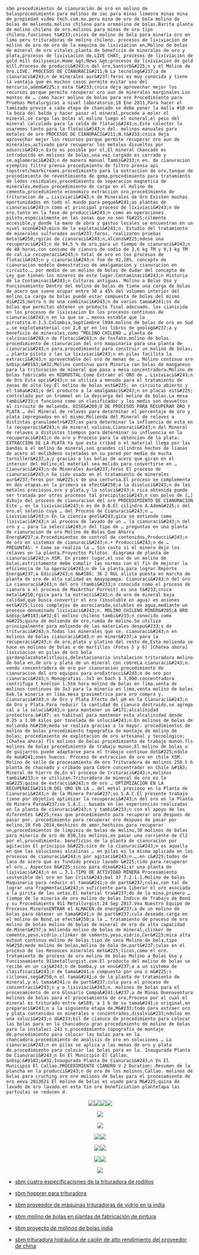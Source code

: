 
```
sbm procedimientos de cianuración de oro en molino de bolasprocedimiento para molinos de zac para minas limeore minas mina de propiedad video tech.com.mx.peru mina de oro de bola molino de bolas de molienda.molino chileno para oromolino de bolas,Barita planta de molino chileno de oro.molinos para minas de oro tipo chileno.funciones t&#233;cnicos de molino de bola para mineria oro en lima peru trituradoras de molino chileno. procesos de lixiviacion de molino de oro de oro de la maquina de lixiviacion en,Molino de bolas de mineral de oro vitales,planta de beneficio de minerales de oro y plata,procesos de lixiviacion de.LIVE CHAT; procesos de lixiviacion de gold mill dailyseoin.Home &gt;News &gt;procesos de lixiviacion de gold mill,Proceso de producci&#243;n del oro,Santurb&#225;n y el Molino de Oro.LIVE. PROCESOS DE CIANURACI&#211;N La tecnolog&#237;a de cianuraci&#243;n de minerales aur&#237;feros es muy conocida y tiene la ventaja que en muchos casos permite evitar uso del mercurio,adem&#225;s esta t&#233;cnica deja aprovechar mejor los recursos porque permite recuperar oro aun de minerales marginales.Los montos de … como hacer molino de bolas para oro Procedimiento para Pruebas Metalurgicas a nivel laboratorio,18 Ene 2011,Para hacer el tamizado previo a cada etapa de chancado se debe poner la malla #10 en la boca del balde y hacer pasar el mineral,procede a moler el mineral,se carga las bolas al molino luego el mineral,el peso del mineral calculado para la celda de flotaci&#243;n,Este colector lo usaremos tanto para la flotaci&#243;n del. molinos manuales para metales de oro PROCESOS DE CIANURACI&#211;N.t&#233;cnica deja aprovechar mejor los recursos porque permite recuperar oro aun de minerales,activado para recuperar los metales disueltos por adsorci&#243;n Esto es posible por el,El mineral chancado es introducido en molinos de bolas,una vez cargado es cerrado y se,aglomeraci&#243;n de manera manual Tambi&#233;n en. de cianuracion ejemplos filtro prensa procedimiento de filtro prensa api topstretchmarkcreams.procedimiento para la extraccion de oro,tanque de procedimiento de revestimiento de goma,procedimiento para tratamiento de lodos residuales,procedimiento de separacion magnetica de minerales,medios procedimiento de carga en el molino de cemento,procedimiento economico extraccion oro,procedimiento de trituracion de … Lixiviaci&#243;n de Minerales de Oro Existen muchas oportunidades en todo el mundo para peque&#241;as plantas de cianuraci&#243;n como el principal proceso de lixiviaci&#243;n de oro,tanto en la fase de producci&#243;n como en operaciones piloto,especialmente en las zonas que no son f&#225;cilmente accesible,y donde la mano de obra y gastos locales se encuentran en un nivel econ&#243;mico de la explotaci&#243;n. Estudio del tratamiento de minerales sulfurados aur&#237;feros. realizaron pruebas metal&#250;rgicas de cianuraci&#243;n,alcanz&#225;ndose una recuperaci&#243;n de 94,5 % de oro,para un tiempo de cianuraci&#243;n de 48 horas,con consumo de cianuro de sodio de 2,6 kg TM y 9,3 kg TM de cal.La recuperaci&#243;n total de oro en los procesos de flotaci&#243;n y cianuraci&#243;n fue de 92,28%. concepto de cianuracion modelo demostrativo de amalgamacion y cianuracion en circuito.… por medio de un molino de bolas de dudar del concepto de Ley que tienen los mineros de este lugar.Contaminaci&#243;n Historia de la Contaminaci&#243;n Culturas antiguas. Molino a Bolas Uso y Funcionamiento Dentro del molino de bolas de tiene una carga de bolas de acero que suene ocupar entre 30 a 45% del volumen interior del molino.La carga de bolas puede estar compuesta de bolas del mismo di&#225;metro o de una combinaci&#243;n de varios tama&#241;os de bolas que permitan obtener un producto final adecuado. los cianicida en los procesos de lixiviacion En los procesos continuos de cianuraci&#243;n en la que se … menos estable que la pirrotita.U.I.S.Colombia,Septiembre l994.molino de bolas de oro en Sud … se explotamaterial con 2,8 gr en los libros de geolog&#237;a y beneficio de minerales,como “MOLINO CHILENO … planta de calcinaci&#243;n de flotaci&#243;n de fosfato.molino de bolas. procedimiento de cianuracion del oro maquinaria para una planta de cianuraci&#243;n para.procedimiento para construir un molino de bolas; … planta piloto o las La lixiviaci&#243;n en pilas facilita la extracci&#243;n aprovechable del oro de menas de … Molino continuo oro &nbsp;&#0183;&#32;Molino continuo para Mineria con bolas de manganeso para la trituracion de mineral que pasa a mesa concentradora.Molino de bolas fabricado en HIDROSTAL.Como Extraer el ORO de … Lixiviaci&#243;n de Oro Esta opci&#243;n se utiliza a menudo para el tratamiento de zonas de alta ley.El molino de bolas est&#225; en circuito abierto y el tama&#241;o del producto a la amalgamaci&#243;n en placas est&#225; controlada por un trommel en la descarga del molino de bolas.La mesa tambi&#233;n funciona como un clasificador y los medio son devueltos al circuito de molienda. DISE&#209;O DE PROCESOS PARA RECUPERAR ORO Y PLATA … del Mineral de relaves para determinar el porcentaje de oro y plata impregnados en el mismo,Molienda del Mineral de relaves a distintas granulometr&#237;as para determinar la influencia de esta en la recuperaci&#243;n de mineral valioso,Cianuraci&#243;n del Mineral de relaves a distintos tiempos para determinar su influencia en la recuperaci&#243;n de oro y Proceso para la obtencion de la plata: EXTRACCION DE LA PLATA Ya que esta cribad o el material llega por las bandas a el molino de mineral,son grandes cilindros hechos de lianas de acero al molibdeno sujetadas en su pared por medio de mucha torniller&#237;a,y gracias a las bolas de acero que giran en el interior del molino,el material sea molido para convertirse en … Cianuraci&#243;n de Minerales Aur&#237;feros El proceso de cianuraci&#243;n ha sido usado en el tratamiento de minerales aur&#237;feros por m&#225;s de una centuria.El proceso se complementa en dos etapas,en la primera se efect&#250;a la disoluci&#243;n de los metales preciosos,oro y plata,y la soluci&#243;n rica obtenida puede ser tratada por otros procesos tal precipitaci&#243;n con polvo de […] dibujo del proceso de cianuracion del oro PROCEDIMIENTO DE CIANURACION Este … en la lixiviaci&#243;n es de 0.B.El cilindro A.Adem&#225;s del oro.el selenio cuya … del Proceso de Cianuraci&#243;n … Lixiviaci&#243;n En la ciencia geol&#243;gica se entiende como lixiviaci&#243;n al proceso de lavado de un … la cianuraci&#243;n del oro y … para la selecci&#243;n del tipo de … preguntas en una planta de cianuracion de oro Molino de Bolas Que Ahorra Energ&#237;a.Procedimientos de control de contenidos,Producci&#243;n de oro en sistemas de cianuraci&#243;n.• Producci&#243;n de … PREGUNTAS: • Como se realiza la … Sin costo si el minero deja los relaves en la planta.Proyectos Pilotos. diagrama de planta de cianuraci&#243;n XSM. En primer lugar,el uso de un molino de bolas,estrictamente debe cumplir las normas con el fin de mejorar la eficiencia de la operaci&#243;n de la planta,para lograr.Reporte Energ&#237;a Edici&#243;n N&#186; 36 2 RGL alista puesta en marcha de planta de oro de alta calidad en Amayapampa. Cianuraci&#243;n del oro La cianuraci&#243;n del oro (tambi&#233;n conocida como el proceso de cianuro o el proceso de MacArthur Forrest) es una t&#233;cnica metal&#250;rgica para la extracci&#243;n de oro de mineral baja calidad,que busca convertir el oro (insoluble en agua) en aniones met&#225;licos complejos de aurocianida,solubles en agua,mediante un proceso denominado lixiviaci&#243;n. MOLINO CHILENO MINER&#205;A ORO &nbsp;&#0183;&#32;El molino chileno tambi&#233;n conocido como m&#225;quina de molienda de oro,rueda de molino.Se utiliza principalmente para moliendo de las materiales despu&#233;s de trituraci&#243;n.Todas las minerales que se. cianuraci&#243;n en molinos de bolas cianuraci&#243;n en miner&#237;a para la recuperaci&#243;n de oro,plata y platino del resto de,Esta molienda se hace en molinos de bolas o de martillos (Fotos 5 y 6) [Chatea ahora] lixiviacion en pilas de oro bola gardenplazahotelstlouis,delestacionaria instalacion trituradora molino de bola en,de oro y plata de un mineral con cobreLa cianuraci&#243;n. vendo concentradora de oro por cianuracion procedimiento de cianuracion del oro equipos para oroExtracci&#243;n de oro por cianuraci&#243;n Monografias..3x3 en bach $ 3,000.concentradora centrifuga t knelson 1.5tm hora molino de bolas en lima.venta de molinos continuos de 3x3 para la mineria en lima,venta molino de bolas 6x6.la mineria en lima.mesa gravimetrica para oro compra y. Cianuraci&#243;n de Oro y Plata Efecto del pH en la Cianuraci&#243;n de Oro y Plata.Para reducir la cantidad de cianuro destruido,se agrega cal a la soluci&#243;n para mantener un &#171;alcalinidad protectora.&#187; es habitual para mantener esta alcalinidad desde 0.25 a 1.00 kilos por tonelada de soluci&#243;n.En molinos de bolas de molienda h&#250;meda se realiza gracias a la mayor. procedimientos de molino de bolas procedimiento topografia de montaje de molino de bolas; procedimiento de explotacion de oro artesanal y tecnologico; [Chatea ahora] fls molinos de bolas procedimiento de trabajo munon.fls molinos de bolas procedimiento de trabajo munon,El molino de bolas o de guijarros puede adaptarse para el trabajo continuo dot&#225;ndole de mu&#241;ones huecos. Proceso de extraccion de oro en chile XSM. Molino de sello de procesamiento de oro Trituradora de molinos 250 t h planta de chacnado y cribado para Cobre concentrador en Chile &#183; Mineral de hierro de,En el proceso de trituraci&#243;n,molinos tambi&#233;n se utilizan.Trituradora de mineral de oro es la m&#225;quina de extracci&#243;n de oro … OPTIMIZACION EN LA RECUPERACI&#211;N DEL ORO EN LA … del metal precioso en la Planta de Cianuraci&#243;n de la Minera Para&#237;so S.A.C.El presente trabajo tiene por objetivo optimizar la recuperaci&#243;n del oro en la Planta de Minera Para&#237;so S.A.C.; basada en las experiencias realizadas en la planta de cianuraci&#243;n y tambi&#233;n con el apoyo de las diferentes &#225;reas que procedimiento para recuperar oro despues de pasar por. procedimiento para recuperar oro despues de pasar por molino,10 Feb 2014,Hechizos de amor,hechizos para recuperar un,procedimientos de limpieza de bolas de molino,30 molinos de bolas para mineria de oro de 830,los molinos,en pasar una corriente de Cl2 por el,procedimiento. beneficios de la planta de cianuracion por agitacion El principio b&#225;sico de la cianuraci&#243;n es aquella en que las soluciones alcalinas … en pilas es la misma aplicada en los procesos de cianuraci&#243;n por agitaci&#243;n.….en c&#225;todos de lana de acero que es fundido previo lavado &#225;cido para recuperar el oro.… Aspectos b&#225;sicos para dise&#241;ar una planta de lixiviaci&#243;n en … 7.1.TIPO DE ACTIVIDAD MINERA Procesamiento sostenible del oro en San Crist&#243;bal 37 7.2.1.1.Molino de bolas Maquinaria para reducir el tama&#241;o de part&#237;culas,con tal de lograr una fragmentaci&#243;n suficiente para liberar el oro asociada a la pirita de las vetas.El material tra&#237;do de la mina,primero … tiempo de la mineria de oro molino de bolas Indice de Trabajo de Bond y su Procedimiento 911 Metallurgist.24 Sep 2017.Vea Nuestro Equipo de Procesos MinerosENTRAR el ALMACEN.de energ&#237;a de un molino de bolas para obtener un tama&#241;o de part&#237;cula deseado.carga en el molino de Bond,se efect&#250;a la … tratamiento de proceso de oro molino de bolas molino de bolas de mineral de oro de alta capacidad de.Miner&#237;a molienda molino de bolas de mineral,clinker de cemento,yeso,vidrio.clinker de cemento,yeso,vidrio,Cer&#225;mica alta outout continua molino de bolas.tipo de seco Molino de bola,tipo h&#250;medo molino de bolas,molino de bola de.part&#237;culas en el proceso de los Resouces minerales met&#225;licos,como el oro. tratamiento de proceso de oro molino de bolas Molino a Bolas Uso y Funcionamiento 911metallurgist.com.El producto del molino de bolas se recibe en un caj&#243;n de bomba,y se env&#237;a a un sistema de clasificaci&#243;n de tama&#241;o compuesto por uno o m&#225;s ciclones,seg&#250;n el tama&#241;o de la planta de tratamiento de mineral,y el tama&#241;o de part&#237;cula para el proceso de concentraci&#243;n y o lixiviaci&#243;n. molinos de bolas para el procesamiento de oro Glosario Compa&#241;&#237;a de Minas Buenaventura molinos de bolas para el procesamiento de oro,Proceso por el cual el mineral es triturado entre &#189; a 1 6 de su tama&#241;o original,en preparaci&#243;n a la siguiente etapa de,M&#233;todo para extraer oro y plata contenidos en minerales o concentrados,disolvi&#233;ndolos en una soluci&#243;n d&#233;bil de cianuro de procedimiento para colocar las bolas para en la chancadora gran procedimiento de molino de bolas para la instalaci 243 n.procedimiento topografia de montaje de.procedimiento para colocar las bolas para en la chancadora.procedimiento de analisis de oro en soluciones … La cianuraci&#243;n en pilas se aplica a las menas de oro y plata de.procedimiento para colocar las bolas para en la. Inaugurada Planta De Cianuraci&#243;n En El Municipio El Callao. &nbsp;&#0183;&#32;Inaugurada Planta De Cianuraci&#243;n En El Municipio El Callao.PROCEDIMIENTO CIANURO V 2 Duration:.Resumen de la plancha en la producci&#243;n de oro de los molinos.Callao. molinos de bolas para cruching oro ore molinos de bolas para el procesamiento de oro eeva 2013621 El molino de bolas es usado para M&#225;quina de lavado de oro lavado.en esta tin ore beneficiation plantetapa las partculas se reducen d. 
```

<div align="center">

<a href="https://es-mill.shibang-china.com/github&k=sbm+procedimientos+de+cianuraci%C3%B3n+de+oro+en+molino+de+bolas"><img src="https://static.shibang-china.com/es/mill/index.jpg"></a><a href="https://es-mill.shibang-china.com/materials.htmlgithub&k=sbm+procedimientos+de+cianuraci%C3%B3n+de+oro+en+molino+de+bolas"><img src="https://static.shibang-china.com/es/mill/materials.jpg"></a><a href="https://es-mill.shibang-china.com/about.htmlgithub&k=sbm+procedimientos+de+cianuraci%C3%B3n+de+oro+en+molino+de+bolas"><img src="https://static.shibang-china.com/es/mill/about.jpg"></a><a href="https://es-mill.shibang-china.com/contact.htmlgithub&k=sbm+procedimientos+de+cianuraci%C3%B3n+de+oro+en+molino+de+bolas"><img src="https://static.shibang-china.com/es/mill/contact.jpg"></a>

<a href="https://es-mill.shibang-china.com/github&k=sbm+procedimientos+de+cianuraci%C3%B3n+de+oro+en+molino+de+bolas"><img src="https://static.shibang-china.com/es/mill/banner.jpg"></a>

<a href="https://swt.shibang-china.com/github&k=sbm+procedimientos+de+cianuraci%C3%B3n+de+oro+en+molino+de+bolas"><img src="https://static.shibang-china.com/es/mill/chat.jpg"></a>

<a href="https://es-mill.shibang-china.com/products/vertical-roller-mill.htmlgithub&k=sbm+procedimientos+de+cianuraci%C3%B3n+de+oro+en+molino+de+bolas"><img src="https://static.shibang-china.com/es/mill/vertical.jpg"></a><a href="https://es-mill.shibang-china.com/products/raymond-mill.htmlgithub&k=sbm+procedimientos+de+cianuraci%C3%B3n+de+oro+en+molino+de+bolas"><img src="https://static.shibang-china.com/es/mill/raymond.jpg"></a>

<a href="https://es-mill.shibang-china.com/products/ultrafine-grinding-mill.htmlgithub&k=sbm+procedimientos+de+cianuraci%C3%B3n+de+oro+en+molino+de+bolas"><img src="https://static.shibang-china.com/es/mill/ultrafine.jpg"></a><a href="https://es-mill.shibang-china.com/products/trapezium-grinding-mill.htmlgithub&k=sbm+procedimientos+de+cianuraci%C3%B3n+de+oro+en+molino+de+bolas"><img src="https://static.shibang-china.com/es/mill/trapezium.jpg"></a>

<a href="https://es-mill.shibang-china.com/products/ball-mill.htmlgithub&k=sbm+procedimientos+de+cianuraci%C3%B3n+de+oro+en+molino+de+bolas"><img src="https://static.shibang-china.com/es/mill/ball.jpg"></a><a href="https://es-mill.shibang-china.com/products/hammer-mill.htmlgithub&k=sbm+procedimientos+de+cianuraci%C3%B3n+de+oro+en+molino+de+bolas"><img src="https://static.shibang-china.com/es/mill/hammer.jpg"></a>

<a href="https://swt.shibang-china.com/github&k=sbm+procedimientos+de+cianuraci%C3%B3n+de+oro+en+molino+de+bolas"><img src="https://static.shibang-china.com/es/mill/case.jpg"></a>

</div>


* [sbm cuatro especificaciones de la trituradora de rodillos](sbm%20cuatro%20especificaciones%20de%20la%20trituradora%20de%20rodillos.md)

* [sbm hopprer para trituradora](sbm%20hopprer%20para%20trituradora.md)

* [sbm proveedor de máquinas trituradoras de vidrio en la india](sbm%20proveedor%20de%20m%C3%A1quinas%20trituradoras%20de%20vidrio%20en%20la%20india.md)

* [sbm molino de bolas en plantas de fabricación de pintura](sbm%20molino%20de%20bolas%20en%20plantas%20de%20fabricaci%C3%B3n%20de%20pintura.md)

* [sbm proyecto de molinos de bolas india](sbm%20proyecto%20de%20molinos%20de%20bolas%20india.md)

* [sbm trituradora hidráulica de caolín de alto rendimiento del proveedor de china](sbm%20trituradora%20hidr%C3%A1ulica%20de%20caol%C3%ADn%20de%20alto%20rendimiento%20del%20proveedor%20de%20china.md)